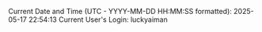 Current Date and Time (UTC - YYYY-MM-DD HH:MM:SS formatted): 2025-05-17 22:54:13
Current User's Login: luckyaiman
